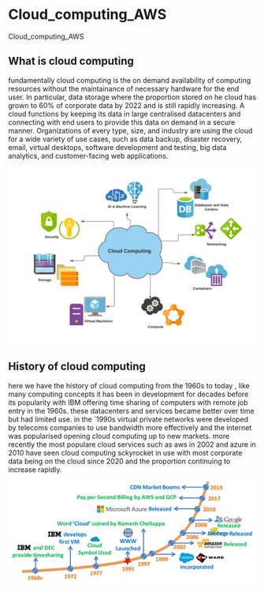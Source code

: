 # Cloud_computing_AWS
Cloud_computing_AWS

## What is cloud computing

fundamentally cloud computing is the on demand availability of computing resources without the maintainance of necessary hardware for the end user. In particular, data storage  where the proportion stored on he cloud has grown to 60% of corporate data by 2022 and is still rapidly increasing.
A cloud functions by keeping its data in large centralised datacenters and connecting with end users to provide this data on demand in  a secure manner. Organizations of every type, size, and industry are using the cloud for a wide variety of use cases, such as data backup, disaster recovery, email, virtual desktops, software development and testing, big data analytics, and customer-facing web applications.


![Alt text](Cloud-Computing.jpg.webp "a title")

## History of cloud computing

here we have the history of cloud computing from the 1960s to today , like many computing concepts it has been in development for decades before its popularity with IBM offering time sharing of computers with remote job entry in the 1960s. these datacenters and services became better over time but had limited use.
in the `1990s virtual private networks were developed by telecoms companies to use bandwidth more effectively and the internet was popularised opening cloud computing up to new markets.
more recently the most populare cloud services such as aws in 2002 and azure in 2010 have seen cloud computing sckyrocket in use with most corporate data being on the cloud since 2020 and the proportion continuing to increase rapidly.


![Alt text](History-of-Cloud-Computing.png "a title")
